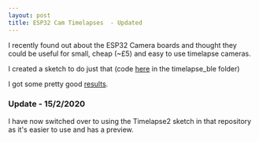```yaml
---
layout: post
title: ESP32 Cam Timelapses  - Updated
---
```


I recently found out about the ESP32 Camera boards and thought they could be useful for small, cheap (~£5) and easy to use timelapse cameras.

I created a sketch to do just that (code [here](https://github.com/ToXIc-Dev/Arduino_Stuff/tree/master/ESP32%20Cam/timelapse) in the timelapse_ble folder)

I got some pretty good [results](https://imgur.com/a/4X6JZex).


### Update - 15/2/2020
I have now switched over to using the Timelapse2 sketch in that repository as it's easier to use and has a preview.

